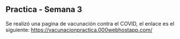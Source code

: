 ## Practica - Semana 3

Se realizó una pagina de vacunación contra el COVID, el enlace es el siguiente: https://vacunacionpractica.000webhostapp.com/
